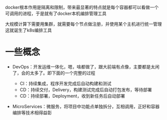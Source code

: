 docker根本作用是隔离和限制，带来最显著的特点就是每个容器都可以看做一个可调用的进程，于是就有了docker本机编排管理工具

大规模计算下需要用集群，就需要每个节点做注册，并使用某个主机进行统一管理这就诞生了k8s编排工具

# 一些概念

- DevOps：开发运维一体化，嗯，啥都做了，跟大前端有点像，主要都是太闲了，会的太多了。即下面的一个完整的过程
    - CI：持续集成，程序开发完成后自动构建和测试
    - CD：持续交付，Delivery，构建测试完成后自动打包发布，等待部署
    - CD：持续部署，Deployment，收到新任务后自动部署

- MicroServices：微服务，将项目中功能点单独拆分，互相调用，正好和容器编排等技术相得益彰

